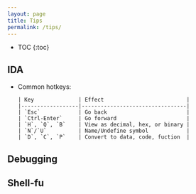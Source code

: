 ```yaml
---
layout: page
title: Tips
permalink: /tips/
---
```


* TOC
{:toc}

## IDA
* Common hotkeys:

  ```
  | Key              | Effect                          |
  |------------------|---------------------------------|
  | `Esc`            | Go back                         |
  | `Ctrl-Enter`     | Go forward                      |
  | `H`, `Q`, `B`    | View as decimal, hex, or binary |
  | `N`/`U`          | Name/Undefine symbol            |
  | `D`, `C`, `P`    | Convert to data, code, fuction  |
  ```

## Debugging

## Shell-fu
